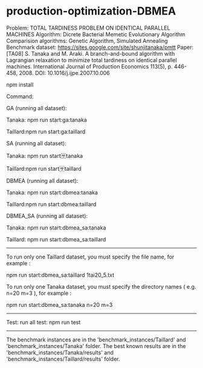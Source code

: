 # production-optimization-DBMEA
Problem: TOTAL TARDINESS PROBLEM ON IDENTICAL PARALLEL MACHINES
Algorithm: Dicrete Bacterial Memetic Evolutionary Algorithm
Comparision algorithms: Genetic Algorithm, Simulated Annealing
Benchmark dataset: https://sites.google.com/site/shunjitanaka/pmtt
Paper: [TA08] S. Tanaka and M. Araki. A branch-and-bound algorithm with Lagrangian relaxation to minimize total tardiness on identical parallel machines. International Journal of Production Economics 113(5), p. 446-458, 2008. DOI: 10.1016/j.ijpe.2007.10.006

npm install

Command:

GA (running all dataset):

Tanaka: npm run start:ga:tanaka

Taillard:npm run start:ga:taillard
 
SA (running all dataset):


Tanaka: npm run start:sa:tanaka

Taillard:npm run start:sa:taillard


DBMEA (running all dataset):


Tanaka: npm run start:dbmea:tanaka

Taillard:npm run start:dbmea:taillard


DBMEA_SA (running all dataset):


Tanaka: npm run start:dbmea_sa:tanaka

Taillard: npm run start:dbmea_sa:taillard


----------------------------------------------------

To run only one Taillard dataset, you must specify the file name, for example :

npm run start:dbmea_sa:taillard 1tai20_5.txt

To run only one Tanaka dataset, you must specify the directory names ( e.g. n=20 m=3 ), for example :

npm run start:dbmea_sa:tanaka n=20 m=3

----------------------------------------------------

Test:
run all test:
npm run test

----------------------------------------------------

The benchmark instances are in the 'benchmark_instances/Taillard'  and 'benchmark_instances/Tanaka' folder.
The best known results are in the 'benchmark_instances/Tanaka/results' and  'benchmark_instances/Taillard/results' folder.

        